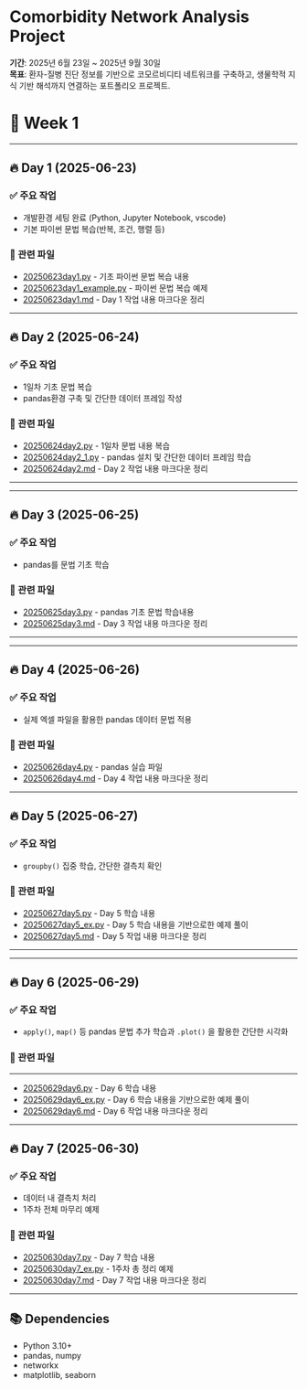 # Comorbidity Network Analysis Project

**기간**: 2025년 6월 23일 ~ 2025년 9월 30일  
**목표**: 환자-질병 진단 정보를 기반으로 코모르비디티 네트워크를 구축하고, 생물학적 지식 기반 해석까지 연결하는 포트폴리오 프로젝트.

# 📅 Week 1
---

## 🔥 Day 1 (2025-06-23)

### ✅ 주요 작업
- 개발환경 세팅 완료 (Python, Jupyter Notebook, vscode)
- 기본 파이썬 문법 복습(반복, 조건, 행렬 등)

### 📂 관련 파일
- [20250623day1.py](week1/day1/20250623day1.py) - 기초 파이썬 문법 복습 내용
- [20250623day1_example.py](week1/day1/20250623day1_example.py) - 파이썬 문법 복습 예제
- [20250623day1.md](week1/day1/20250623day1.md) - Day 1 작업 내용 마크다운 정리

---

## 🔥 Day 2 (2025-06-24)

### ✅ 주요 작업
- 1일차 기초 문법 복습
- pandas환경 구축 및 간단한 데이터 프레임 작성
### 📂 관련 파일
- [20250624day2.py](week1/day2/20250624day2.py) - 1일차 문법 내용 복습
- [20250624day2_1.py](week1/day2/20250624day2_1.py) - pandas 설치 및 간단한 데이터 프레임 학습
- [20250624day2.md](week1/day2/20250624day2.md) - Day 2 작업 내용 마크다운 정리
---

---
## 🔥 Day 3 (2025-06-25)

### ✅ 주요 작업
- pandas를 문법 기초 학습
### 📂 관련 파일
- [20250625day3.py](week1/day3/20250625day3.py) - pandas 기초 문법 학습내용
- [20250625day3.md](week1/day3/20250625day3.md) - Day 3 작업 내용 마크다운 정리
---

---
## 🔥 Day 4 (2025-06-26)

### ✅ 주요 작업
- 실제 엑셀 파일을 활용한 pandas 데이터 문법 적용
### 📂 관련 파일
- [20250626day4.py](week1/day4/20250626day4.py) - pandas 실습 파일
- [20250626day4.md](week1/day4/20250626day4.md) - Day 4 작업 내용 마크다운 정리
---
## 🔥 Day 5 (2025-06-27)

### ✅ 주요 작업
- ```groupby()``` 집중 학습, 간단한 결측치 확인
### 📂 관련 파일
- [20250627day5.py](week1/day5/20250627day5.py) - Day 5 학습 내용
- [20250627day5_ex.py](week1/day5/20250627day5_ex.py) - Day 5 학습 내용을 기반으로한 예제 풀이
- [20250627day5.md](week1/day5/20250627day5.md) - Day 5 작업 내용 마크다운 정리
---

---
## 🔥 Day 6 (2025-06-29)

### ✅ 주요 작업
- ```apply()```, ```map()``` 등 pandas 문법 추가 학습과 ```.plot()``` 을 활용한 간단한 시각화
### 📂 관련 파일
---
- [20250629day6.py](week1/day6/20250629day6.py) - Day 6 학습 내용
- [20250629day6_ex.py](week1/day6/20250629day6_ex.py) - Day 6 학습 내용을 기반으로한 예제 풀이
- [20250629day6.md](week1/day6/20250629day6.md) - Day 6 작업 내용 마크다운 정리

---
## 🔥 Day 7 (2025-06-30)

### ✅ 주요 작업
- 데이터 내 결측치 처리
- 1주차 전체 마무리 예제
### 📂 관련 파일
- [20250630day7.py](week1/day7/20250630day7.py) - Day 7 학습 내용
- [20250630day7_ex.py](week1/day7/20250630day7_ex.py) - 1주차 총 정리 예제
- [20250630day7.md](week1/day7/20250630day7.md) - Day 7 작업 내용 마크다운 정리
---

## 📚 Dependencies
- Python 3.10+
- pandas, numpy
- networkx
- matplotlib, seaborn
